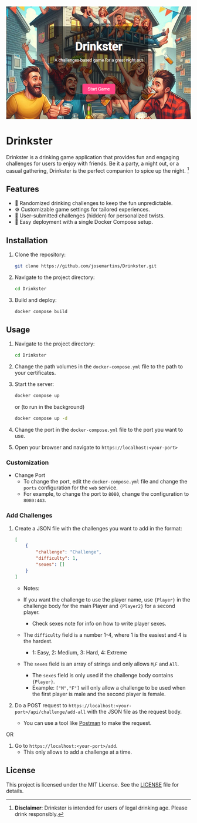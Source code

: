 ![Drinkster](preview.png)

# Drinkster

Drinkster is a drinking game application that provides fun and engaging challenges for users to enjoy with friends.
Be it a party, a night out, or a casual gathering, Drinkster is the perfect companion to spice up the night. [^1]


## Features

- 🎲 Randomized drinking challenges to keep the fun unpredictable.
- ⚙️ Customizable game settings for tailored experiences.
- 📝 User-submitted challenges (hidden) for personalized twists.
- 🐳 Easy deployment with a single Docker Compose setup.

## Installation

1. Clone the repository:
    ```bash
    git clone https://github.com/josemartins/Drinkster.git
    ```
2. Navigate to the project directory:
    ```bash
    cd Drinkster
    ```
3. Build and deploy:
    ```bash
    docker compose build
    ```

## Usage



1. Navigate to the project directory:
    ```bash
    cd Drinkster
    ```
2. Change the path volumes in the `docker-compose.yml` file to the path to your certificates.

3. Start the server:
    ```bash
    docker compose up 
    ```
    or (to run in the background)
    ```bash
    docker compose up -d
    ```
4. Change the port in the `docker-compose.yml` file to the port you want to use.

5. Open your browser and navigate to `https://localhost:<your-port>`

### Customization
 * Change Port
    - To change the port, edit the `docker-compose.yml` file and change the `ports` configuration for the `web` service.
    - For example, to change the port to `8080`, change the configuration to `8080:443`.

### Add Challenges

1. Create a JSON file with the challenges you want to add in the format:
    ```json
    [
        {
            "challenge": "Challenge",
            "difficulty": 1,
            "sexes": []
        }
    ]
    ```
    
    * Notes: 
    - If you want the challenge to use the player name, use `{Player}` in the challenge body for the main Player and `{Player2}` for a second player. 
        - Check sexes note for info on how to write player sexes.

    - The `difficulty` field is a number 1-4, where 1 is the easiest and 4 is the hardest.
        - 1: Easy, 2: Medium, 3: Hard, 4: Extreme

    - The `sexes` field is an array of strings and only allows `M`,`F` and `All`.
        - The `sexes` field is only used if the challenge body contains `{Player}`.
        - Example: `["M","F"]` will only allow a challenge to be used when the first player is male and the second player is female.

2. Do a POST request to `https://localhost:<your-port>/api/challenge/add-all` with the JSON file as the request body.
    - You can use a tool like [Postman](https://www.postman.com/) to make the request.
 
OR

1. Go to `https://localhost:<your-port>/add`.
    - This only allows to add a challenge at a time.

## License

This project is licensed under the MIT License. See the [LICENSE](LICENSE) file for details.


[^1]: **Disclaimer**: Drinkster is intended for users of legal drinking age. Please drink responsibly.
